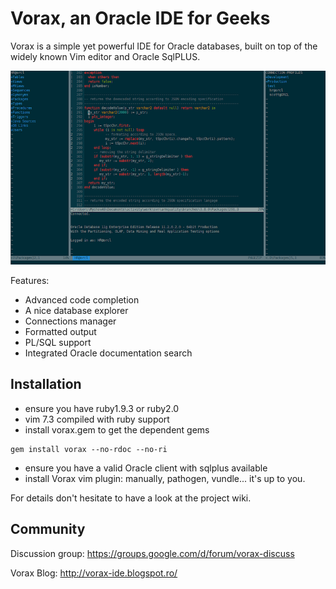 # Vorax, an Oracle IDE for Geeks

Vorax is a simple yet powerful IDE for Oracle databases, built 
on top of the widely known Vim editor and Oracle SqlPLUS.

![](screenshot.png "Vorax, an Oracle IDE for Geeks")

Features:

* Advanced code completion
* A nice database explorer
* Connections manager
* Formatted output
* PL/SQL support
* Integrated Oracle documentation search

## Installation

* ensure you have ruby1.9.3 or ruby2.0
* vim 7.3 compiled with ruby support
* install vorax.gem to get the dependent gems

```
gem install vorax --no-rdoc --no-ri
```

* ensure you have a valid Oracle client with sqlplus available
* install Vorax vim plugin: manually, pathogen, vundle... it's up
to you.

For details don't hesitate to have a look at the project wiki.

## Community

Discussion group: https://groups.google.com/d/forum/vorax-discuss

Vorax Blog: http://vorax-ide.blogspot.ro/
